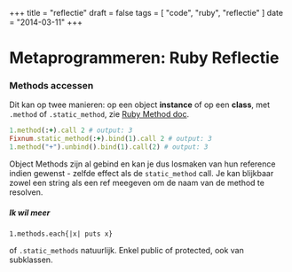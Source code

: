 +++
title = "reflectie"
draft = false
tags = [
    "code",
    "ruby",
    "reflectie"
]
date = "2014-03-11"
+++
# Metaprogrammeren: Ruby Reflectie 

### Methods accessen 

Dit kan op twee manieren: op een object **instance** of op een **class**, met `.method` of `.static_method`, zie [Ruby Method doc](http://www.ruby-doc.org/core-2.1.1/Method.html).

```ruby
1.method(:+).call 2 # output: 3
Fixnum.static_method(:+).bind(1).call 2 # output: 3
1.method("+").unbind().bind(1).call(2) # output: 3
```

Object Methods zijn al gebind en kan je dus losmaken van hun reference indien gewenst - zelfde effect als de `static_method` call. Je kan blijkbaar zowel een string als een ref meegeven om de naam van de method te resolven.

##### Ik wil meer 

`1.methods.each{|x| puts x}`

of `.static_methods` natuurlijk. Enkel public of protected, ook van subklassen.